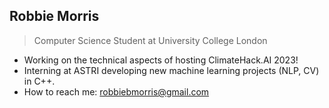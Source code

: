 ## Robbie Morris 
<!-- [![Website](SVG.svg)](https://robbiemorris.com) -->
> Computer Science Student at University College London

- Working on the technical aspects of hosting ClimateHack.AI 2023!
- Interning at ASTRI developing new machine learning projects (NLP, CV) in C++.
- How to reach me: robbiebmorris@gmail.com

<!--
**robbiebmorris/robbiebmorris** is a ✨ _special_ ✨ repository because its `README.md` (this file) appears on your GitHub profile.

Here are some ideas to get you started:

- 🔭 I’m currently working on ...
- 🌱 I’m currently learning ...
- 👯 I’m looking to collaborate on ...
- 🤔 I’m looking for help with ...
- 💬 Ask me about ...
- 📫 How to reach me: ...
- 😄 Pronouns: ...
- ⚡ Fun fact: ...
-->
